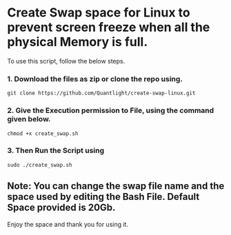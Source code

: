 # Create Swap space for Linux to prevent screen freeze when all the physical Memory is full.

To use this script, follow the below steps.
### 1. Download the files as zip or clone the repo using.
```
git clone https://github.com/Quantlight/create-swap-linux.git
```
### 2. Give the Execution permission to File, using the command given below.
```
chmod +x create_swap.sh
```
### 3. Then Run the Script using
```
sudo ./create_swap.sh
```

## Note: You can change the swap file name and the space used by editing the Bash File. Default Space provided is 20Gb. 
Enjoy the space and thank you for using it.
